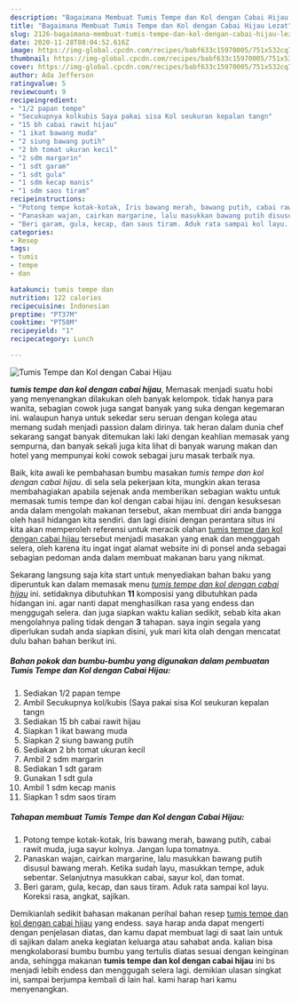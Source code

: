 ```yaml
---
description: "Bagaimana Membuat Tumis Tempe dan Kol dengan Cabai Hijau Lezat"
title: "Bagaimana Membuat Tumis Tempe dan Kol dengan Cabai Hijau Lezat"
slug: 2126-bagaimana-membuat-tumis-tempe-dan-kol-dengan-cabai-hijau-lezat
date: 2020-11-28T08:04:52.616Z
image: https://img-global.cpcdn.com/recipes/babf633c15970005/751x532cq70/tumis-tempe-dan-kol-dengan-cabai-hijau-foto-resep-utama.jpg
thumbnail: https://img-global.cpcdn.com/recipes/babf633c15970005/751x532cq70/tumis-tempe-dan-kol-dengan-cabai-hijau-foto-resep-utama.jpg
cover: https://img-global.cpcdn.com/recipes/babf633c15970005/751x532cq70/tumis-tempe-dan-kol-dengan-cabai-hijau-foto-resep-utama.jpg
author: Ada Jefferson
ratingvalue: 5
reviewcount: 9
recipeingredient:
- "1/2 papan tempe"
- "Secukupnya kolkubis Saya pakai sisa Kol seukuran kepalan tangn"
- "15 bh cabai rawit hijau"
- "1 ikat bawang muda"
- "2 siung bawang putih"
- "2 bh tomat ukuran kecil"
- "2 sdm margarin"
- "1 sdt garam"
- "1 sdt gula"
- "1 sdm kecap manis"
- "1 sdm saos tiram"
recipeinstructions:
- "Potong tempe kotak-kotak, Iris bawang merah, bawang putih, cabai rawit muda, juga sayur kolnya. Jangan lupa tomatnya."
- "Panaskan wajan, cairkan margarine, lalu masukkan bawang putih disusul bawang merah. Ketika sudah layu, masukkan tempe, aduk sebentar. Selanjutnya masukkan cabai, sayur kol, dan tomat."
- "Beri garam, gula, kecap, dan saus tiram. Aduk rata sampai kol layu. Koreksi rasa, angkat, sajikan."
categories:
- Resep
tags:
- tumis
- tempe
- dan

katakunci: tumis tempe dan 
nutrition: 122 calories
recipecuisine: Indonesian
preptime: "PT37M"
cooktime: "PT58M"
recipeyield: "1"
recipecategory: Lunch

---
```



![Tumis Tempe dan Kol dengan Cabai Hijau](https://img-global.cpcdn.com/recipes/babf633c15970005/751x532cq70/tumis-tempe-dan-kol-dengan-cabai-hijau-foto-resep-utama.jpg)

<b><i>tumis tempe dan kol dengan cabai hijau</i></b>, Memasak menjadi suatu hobi yang menyenangkan dilakukan oleh banyak kelompok. tidak hanya para wanita, sebagian cowok juga sangat banyak yang suka dengan kegemaran ini. walaupun hanya untuk sekedar seru seruan dengan kolega atau memang sudah menjadi passion dalam dirinya. tak heran dalam dunia chef sekarang sangat banyak ditemukan laki laki dengan keahlian memasak yang sempurna, dan banyak sekali juga kita lihat di banyak warung makan dan hotel yang mempunyai koki cowok sebagai juru masak terbaik nya.



Baik, kita awali ke pembahasan bumbu masakan <i>tumis tempe dan kol dengan cabai hijau</i>. di sela sela pekerjaan kita, mungkin akan terasa membahagiakan apabila sejenak anda memberikan sebagian waktu untuk memasak tumis tempe dan kol dengan cabai hijau ini. dengan kesuksesan anda dalam mengolah makanan tersebut, akan membuat diri anda bangga oleh hasil hidangan kita sendiri. dan lagi disini dengan perantara situs ini kita akan memperoleh referensi untuk meracik olahan <u>tumis tempe dan kol dengan cabai hijau</u> tersebut menjadi masakan yang enak dan menggugah selera, oleh karena itu ingat ingat alamat website ini di ponsel anda sebagai sebagian pedoman anda dalam membuat makanan baru yang nikmat.


Sekarang langsung saja kita start untuk menyediakan bahan baku yang diperuntuk kan dalam memasak menu <u><i>tumis tempe dan kol dengan cabai hijau</i></u> ini. setidaknya dibutuhkan <b>11</b> komposisi yang dibutuhkan pada hidangan ini. agar nanti dapat menghasilkan rasa yang endess dan menggugah selera. dan juga siapkan waktu kalian sedikit, sebab kita akan mengolahnya paling tidak dengan <b>3</b> tahapan. saya ingin segala yang diperlukan sudah anda siapkan disini, yuk mari kita olah dengan mencatat dulu bahan bahan berikut ini.

<!--inarticleads1-->

##### Bahan pokok dan bumbu-bumbu yang digunakan dalam pembuatan Tumis Tempe dan Kol dengan Cabai Hijau:

1. Sediakan 1/2 papan tempe
1. Ambil Secukupnya kol/kubis (Saya pakai sisa Kol seukuran kepalan tangn
1. Sediakan 15 bh cabai rawit hijau
1. Siapkan 1 ikat bawang muda
1. Siapkan 2 siung bawang putih
1. Sediakan 2 bh tomat ukuran kecil
1. Ambil 2 sdm margarin
1. Sediakan 1 sdt garam
1. Gunakan 1 sdt gula
1. Ambil 1 sdm kecap manis
1. Siapkan 1 sdm saos tiram




<!--inarticleads2-->

##### Tahapan membuat Tumis Tempe dan Kol dengan Cabai Hijau:

1. Potong tempe kotak-kotak, Iris bawang merah, bawang putih, cabai rawit muda, juga sayur kolnya. Jangan lupa tomatnya.
1. Panaskan wajan, cairkan margarine, lalu masukkan bawang putih disusul bawang merah. Ketika sudah layu, masukkan tempe, aduk sebentar. Selanjutnya masukkan cabai, sayur kol, dan tomat.
1. Beri garam, gula, kecap, dan saus tiram. Aduk rata sampai kol layu. Koreksi rasa, angkat, sajikan.




Demikianlah sedikit bahasan makanan perihal bahan resep <u>tumis tempe dan kol dengan cabai hijau</u> yang endess. saya harap anda dapat mengerti dengan penjelasan diatas, dan kamu dapat membuat lagi di saat lain untuk di sajikan dalam aneka kegiatan keluarga atau sahabat anda. kalian bisa mengkolaborasi bumbu bumbu yang tertulis diatas sesuai dengan keinginan anda, sehingga makanan <b>tumis tempe dan kol dengan cabai hijau</b> ini bs menjadi lebih endess dan menggugah selera lagi. demikian ulasan singkat ini, sampai berjumpa kembali di lain hal. kami harap hari kamu menyenangkan.
